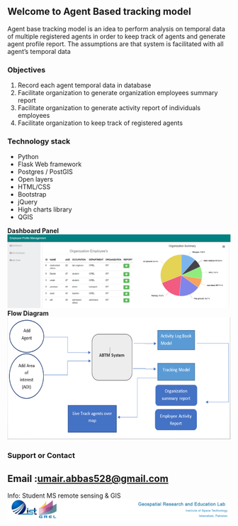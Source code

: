 ## Welcome to Agent Based tracking model

Agent base tracking model is an idea to perform analysis on temporal data of multiple registered agents in order to keep track of agents and generate agent profile report.
The assumptions are that system is facilitated with all agent’s temporal data 

### Objectives
1. Record each agent temporal data in database
2. Facilitate organization to generate organization employees summary report
3. Facilitate organization to generate activity report of individuals employees
4. Facilitate organization to keep track of registered agents  
### Technology stack
- Python
- Flask Web framework
- Postgres / PostGIS
- Open layers 
- HTML/CSS
- Bootstrap
- jQuery
- High charts library
- QGIS

**Dashboard Panel** 
![image](https://github.com/umair528/agent_tracking_model/blob/master/dashboard%20panel.png)
**Flow Diagram** 
![image](https://github.com/umair528/agent_tracking_model/blob/master/flow-diagram.png)

### Support or Contact

## Email :umair.abbas528@gmail.com
Info: Student MS remote sensing & GIS
![image](https://github.com/umair528/agent_tracking_model/blob/master/grel-ist.png)
